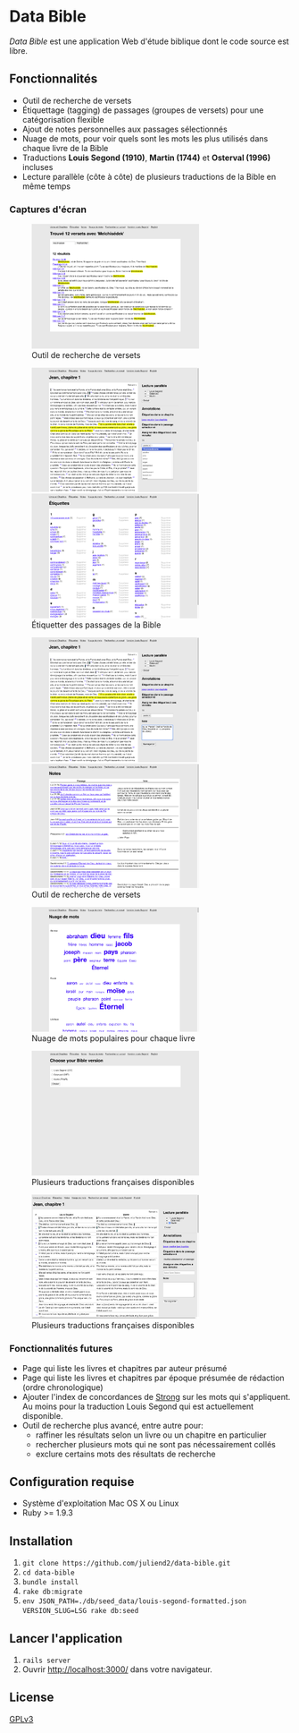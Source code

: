 # Data Bible

*Data Bible* est une application Web d'étude biblique dont le code source est libre.

## Fonctionnalités

* Outil de recherche de versets
* Étiquettage (tagging) de passages (groupes de versets) pour une catégorisation flexible
* Ajout de notes personnelles aux passages sélectionnés
* Nuage de mots, pour voir quels sont les mots les plus utilisés dans chaque
  livre de la Bible
* Traductions **Louis Segond (1910)**, **Martin (1744)** et **Osterval (1996)** incluses
* Lecture parallèle (côte à côte) de plusieurs traductions de la Bible en même temps

### Captures d'écran

<div>
<figure>
<a href="doc/db_searchresults.gif"><img src="doc/db_searchresults.gif" width="300px" /></a>
<figcaption>Outil de recherche de versets</figcaption>
</figure>
</div>

<div>
<figure>
<a href="doc/db_tagger.gif"><img src="doc/db_tagger.gif" width="300px" /></a>
<a href="doc/db_tags.gif"><img src="doc/db_tags.gif" width="300px" /></a>
<figcaption>Étiquetter des passages de la Bible</figcaption>
</figure>
</div>

<div>
<figure>
<a href="doc/db_annoter.gif"><img src="doc/db_annoter.gif" width="300px" /></a>
<a href="doc/db_notes.gif"><img src="doc/db_notes.gif" width="300px" /></a>
<figcaption>Outil de recherche de versets</figcaption>
</figure>
</div>

<div>
<figure>
<a href="doc/db_wordcloud.gif"><img src="doc/db_wordcloud.gif" width="300px" /></a>
<figcaption>Nuage de mots populaires pour chaque livre</figcaption>
</figure>
</div>

<div>
<figure>
<a href="doc/db_versions.gif"><img src="doc/db_versions.gif" width="300px" /></a>
<figcaption>Plusieurs traductions françaises disponibles</figcaption>
</figure>
</div>

<div>
<figure>
<a href="doc/db_lecture_parallele.gif"><img src="doc/db_lecture_parallele.gif" width="300px" /></a>
<figcaption>Plusieurs traductions françaises disponibles</figcaption>
</figure>
</div>

### Fonctionnalités futures

* Page qui liste les livres et chapitres par auteur présumé
* Page qui liste les livres et chapitres par époque présumée de rédaction (ordre chronologique)
* Ajouter l'index de concordances de [Strong](https://en.wikipedia.org/wiki/Strong%27s_Concordance) sur les mots qui s'appliquent. Au moins pour la traduction Louis Segond qui est actuellement disponible.
* Outil de recherche plus avancé, entre autre pour:
  * raffiner les résultats selon un livre ou un chapitre en particulier
  * rechercher plusieurs mots qui ne sont pas nécessairement collés
  * exclure certains mots des résultats de recherche

## Configuration requise

* Système d'exploitation Mac OS X ou Linux
* Ruby >= 1.9.3

## Installation

1. `git clone https://github.com/juliend2/data-bible.git`
2. `cd data-bible`
3. `bundle install`
4. `rake db:migrate`
5. `env JSON_PATH=./db/seed_data/louis-segond-formatted.json VERSION_SLUG=LSG rake db:seed`

## Lancer l'application

1. `rails server`
2. Ouvrir [http://localhost:3000/](http://localhost:3000/) dans votre
   navigateur.

## License

[GPLv3](http://www.gnu.org/licenses/gpl-3.0.fr.html)
